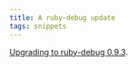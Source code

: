 ```yaml
---
title: A ruby-debug update
tags: snippets
---
```


[Upgrading to ruby-debug 0.9.3](http://wincent.dev/wiki/Upgrading%20to%20ruby-debug%200.9.3).
